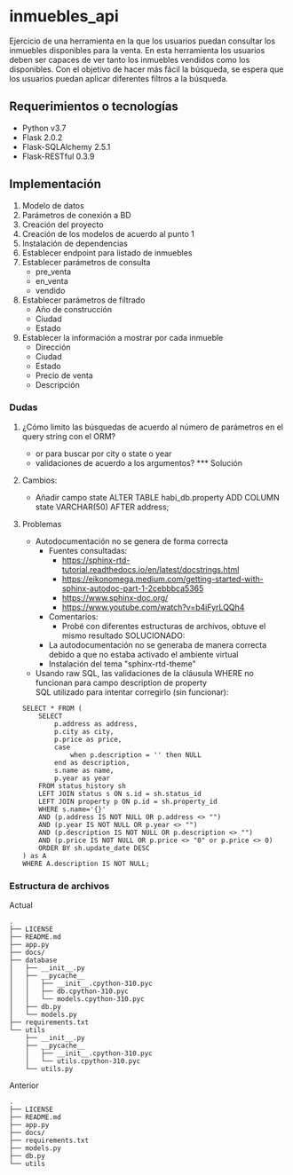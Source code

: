 # inmuebles_api
Ejercicio de una herramienta en la que los usuarios puedan consultar los inmuebles disponibles para la venta. En esta herramienta los usuarios deben ser capaces de ver tanto los inmuebles vendidos como los disponibles. Con el objetivo de hacer más fácil la búsqueda, se espera que los usuarios puedan aplicar diferentes filtros a la búsqueda.

## Requerimientos o tecnologías
- Python v3.7
- Flask 2.0.2
- Flask-SQLAlchemy 2.5.1
- Flask-RESTful 0.3.9

## Implementación

1. Modelo de datos
2. Parámetros de conexión a BD
3. Creación del proyecto
4. Creación de los modelos de acuerdo al punto 1
5. Instalación de dependencias
6. Establecer endpoint para listado de inmuebles
7. Establecer parámetros de consulta
    - pre_venta
    - en_venta
    - vendido
8. Establecer parámetros de filtrado
    - Año de construcción
    - Ciudad
    - Estado
9. Establecer la información a mostrar por cada inmueble
    - Dirección
    - Ciudad
    - Estado
    - Precio de venta
    - Descripción

### Dudas
1. ¿Cómo limito las búsquedas de acuerdo al número de parámetros en el query string con el ORM?
    - or para buscar por city o state o year
    - validaciones de acuerdo a los argumentos? *** Solución

2. Cambios:
    - Añadir campo state
        ALTER TABLE habi_db.property
        ADD COLUMN state VARCHAR(50) AFTER address;

3. Problemas
    - Autodocumentación no se genera de forma correcta
        - Fuentes consultadas:
            - https://sphinx-rtd-tutorial.readthedocs.io/en/latest/docstrings.html
            - https://eikonomega.medium.com/getting-started-with-sphinx-autodoc-part-1-2cebbbca5365
            - https://www.sphinx-doc.org/
            - https://www.youtube.com/watch?v=b4iFyrLQQh4
        - Comentarios:
            - Probé con diferentes estructuras de archivos, obtuve el mismo resultado
    SOLUCIONADO:
        - La autodocumentación no se generaba de manera correcta debido a que no estaba activado el ambiente virtual 
        - Instalación del tema "sphinx-rtd-theme"
    - Usando raw SQL, las validaciones de la cláusula WHERE no funcionan para campo description de property  
    SQL utilizado para intentar corregirlo (sin funcionar):  
    ```
    SELECT * FROM (
        SELECT
            p.address as address,
            p.city as city,
            p.price as price,
            case  
                when p.description = '' then NULL 
            end as description,
            s.name as name,
            p.year as year
        FROM status_history sh
        LEFT JOIN status s ON s.id = sh.status_id
        LEFT JOIN property p ON p.id = sh.property_id
        WHERE s.name='{}'
        AND (p.address IS NOT NULL OR p.address <> "")
        AND (p.year IS NOT NULL OR p.year <> "")
        AND (p.description IS NOT NULL OR p.description <> "")
        AND (p.price IS NOT NULL OR p.price <> "0" or p.price <> 0)
        ORDER BY sh.update_date DESC
    ) as A
    WHERE A.description IS NOT NULL;
    ```

### Estructura de archivos

Actual
```
.
├── LICENSE
├── README.md
├── app.py
├── docs/
├── database
│   ├── __init__.py
│   ├── __pycache__
│   │   ├── __init__.cpython-310.pyc
│   │   ├── db.cpython-310.pyc
│   │   └── models.cpython-310.pyc
│   ├── db.py
│   └── models.py
├── requirements.txt
└── utils
    ├── __init__.py
    ├── __pycache__
    │   ├── __init__.cpython-310.pyc
    │   └── utils.cpython-310.pyc
    └── utils.py
```  

Anterior
```
.
├── LICENSE
├── README.md
├── app.py
├── docs/
├── requirements.txt
├── models.py
├── db.py
└── utils
``` 
 

